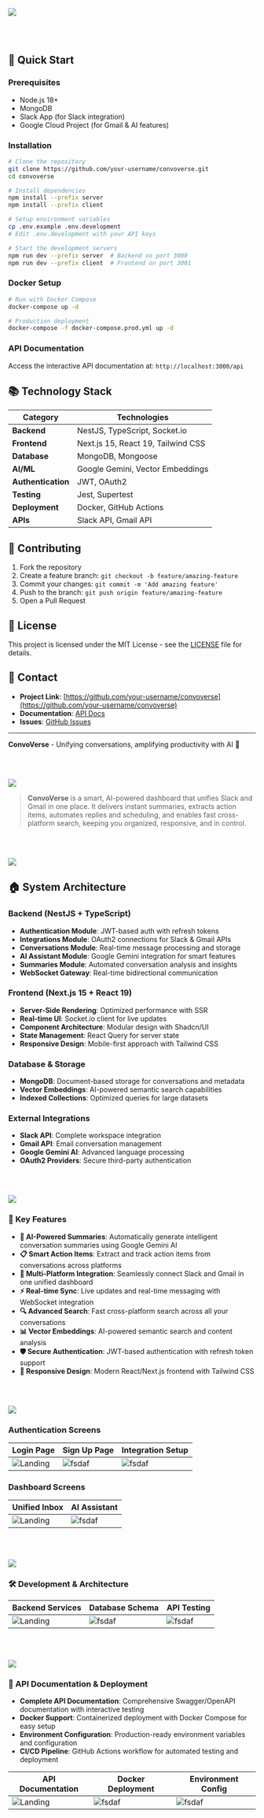 <img src="./readme/title1.svg"/>

<br><br>

## 🚀 Quick Start

### Prerequisites
- Node.js 18+
- MongoDB
- Slack App (for Slack integration)
- Google Cloud Project (for Gmail & AI features)

### Installation

```bash
# Clone the repository
git clone https://github.com/your-username/convoverse.git
cd convoverse

# Install dependencies
npm install --prefix server
npm install --prefix client

# Setup environment variables
cp .env.example .env.development
# Edit .env.development with your API keys

# Start the development servers
npm run dev --prefix server  # Backend on port 3000
npm run dev --prefix client  # Frontend on port 3001
```

### Docker Setup

```bash
# Run with Docker Compose
docker-compose up -d

# Production deployment
docker-compose -f docker-compose.prod.yml up -d
```

### API Documentation

Access the interactive API documentation at: `http://localhost:3000/api`

## 📚 Technology Stack

| Category | Technologies |
|----------|-------------|
| **Backend** | NestJS, TypeScript, Socket.io |
| **Frontend** | Next.js 15, React 19, Tailwind CSS |
| **Database** | MongoDB, Mongoose |
| **AI/ML** | Google Gemini, Vector Embeddings |
| **Authentication** | JWT, OAuth2 |
| **Testing** | Jest, Supertest |
| **Deployment** | Docker, GitHub Actions |
| **APIs** | Slack API, Gmail API |

## 🤝 Contributing

1. Fork the repository
2. Create a feature branch: `git checkout -b feature/amazing-feature`
3. Commit your changes: `git commit -m 'Add amazing feature'`
4. Push to the branch: `git push origin feature/amazing-feature`
5. Open a Pull Request

## 📝 License

This project is licensed under the MIT License - see the [LICENSE](LICENSE) file for details.

## 📧 Contact

- **Project Link**: [https://github.com/your-username/convoverse](https://github.com/your-username/convoverse)
- **Documentation**: [API Docs](http://localhost:3000/api)
- **Issues**: [GitHub Issues](https://github.com/your-username/convoverse/issues)

---

**ConvoVerse** - Unifying conversations, amplifying productivity with AI 🚀

<br><br>

<!-- project overview -->
<img src="./readme/title2.svg"/>

> **ConvoVerse** is a smart, AI-powered dashboard that unifies Slack and Gmail in one place. It delivers instant summaries, extracts action items, automates replies and scheduling, and enables fast cross-platform search, keeping you organized, responsive, and in control.

<br><br>

<!-- System Design -->
<img src="./readme/title3.svg"/>

## 🏠 System Architecture

### Backend (NestJS + TypeScript)
- **Authentication Module**: JWT-based auth with refresh tokens
- **Integrations Module**: OAuth2 connections for Slack & Gmail APIs  
- **Conversations Module**: Real-time message processing and storage
- **AI Assistant Module**: Google Gemini integration for smart features
- **Summaries Module**: Automated conversation analysis and insights
- **WebSocket Gateway**: Real-time bidirectional communication

### Frontend (Next.js 15 + React 19)
- **Server-Side Rendering**: Optimized performance with SSR
- **Real-time UI**: Socket.io client for live updates
- **Component Architecture**: Modular design with Shadcn/UI
- **State Management**: React Query for server state
- **Responsive Design**: Mobile-first approach with Tailwind CSS

### Database & Storage
- **MongoDB**: Document-based storage for conversations and metadata
- **Vector Embeddings**: AI-powered semantic search capabilities
- **Indexed Collections**: Optimized queries for large datasets

### External Integrations
- **Slack API**: Complete workspace integration
- **Gmail API**: Email conversation management  
- **Google Gemini AI**: Advanced language processing
- **OAuth2 Providers**: Secure third-party authentication

<br><br>

<!-- Project Highlights -->
<img src="./readme/title4.svg"/>

### 🚀 Key Features

- **🤖 AI-Powered Summaries**: Automatically generate intelligent conversation summaries using Google Gemini AI
- **📋 Smart Action Items**: Extract and track action items from conversations across platforms
- **🔗 Multi-Platform Integration**: Seamlessly connect Slack and Gmail in one unified dashboard
- **⚡ Real-time Sync**: Live updates and real-time messaging with WebSocket integration
- **🔍 Advanced Search**: Fast cross-platform search across all your conversations
- **📊 Vector Embeddings**: AI-powered semantic search and content analysis
- **🛡️ Secure Authentication**: JWT-based authentication with refresh token support
- **📱 Responsive Design**: Modern React/Next.js frontend with Tailwind CSS

<br><br>

<!-- Demo -->
<img src="./readme/title5.svg"/>

### Authentication Screens

| Login Page                              | Sign Up Page                          | Integration Setup                     |
| --------------------------------------- | ------------------------------------- | ------------------------------------- |
| ![Landing](./readme/demo/1440x1024.png) | ![fsdaf](./readme/demo/1440x1024.png) | ![fsdaf](./readme/demo/1440x1024.png) |


### Dashboard Screens

| Unified Inbox                           | AI Assistant                          |
| --------------------------------------- | ------------------------------------- |
| ![Landing](./readme/demo/1440x1024.png) | ![fsdaf](./readme/demo/1440x1024.png) |


<br><br>

<!-- Development & Testing -->
<img src="./readme/title6.svg"/>

### 🛠️ Development & Architecture


| Backend Services                        | Database Schema                       | API Testing                           |
| --------------------------------------- | ------------------------------------- | ------------------------------------- |
| ![Landing](./readme/demo/1440x1024.png) | ![fsdaf](./readme/demo/1440x1024.png) | ![fsdaf](./readme/demo/1440x1024.png) |


<br><br>

<!-- Deployment -->
<img src="./readme/title7.svg"/>

### 🚀 API Documentation & Deployment

- **Complete API Documentation**: Comprehensive Swagger/OpenAPI documentation with interactive testing
- **Docker Support**: Containerized deployment with Docker Compose for easy setup
- **Environment Configuration**: Production-ready environment variables and configuration
- **CI/CD Pipeline**: GitHub Actions workflow for automated testing and deployment


| API Documentation                       | Docker Deployment                     | Environment Config                    |
| --------------------------------------- | ------------------------------------- | ------------------------------------- |
| ![Landing](./readme/demo/1440x1024.png) | ![fsdaf](./readme/demo/1440x1024.png) | ![fsdaf](./readme/demo/1440x1024.png) |

<br><br>
